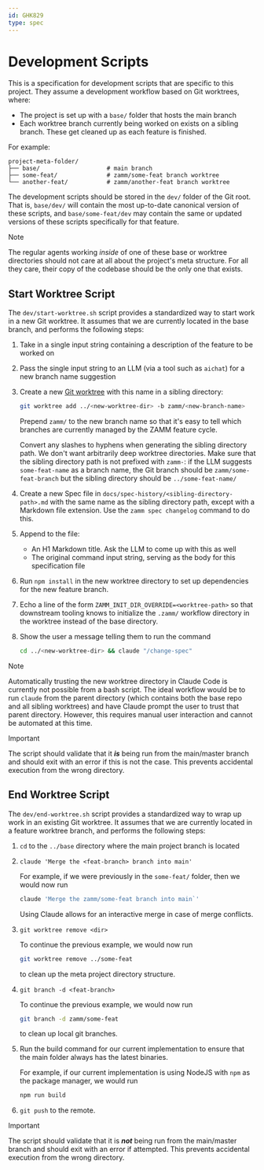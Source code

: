 ```yaml
---
id: GHK829
type: spec
---
```


# Development Scripts

This is a specification for development scripts that are specific to this project. They assume a development workflow based on Git worktrees, where:

- The project is set up with a `base/` folder that hosts the main branch
- Each worktree branch currently being worked on exists on a sibling branch. These get cleaned up as each feature is finished.

For example:

```
project-meta-folder/
├── base/                   # main branch
├── some-feat/              # zamm/some-feat branch worktree
└── another-feat/           # zamm/another-feat branch worktree
```

The development scripts should be stored in the `dev/` folder of the Git root. That is, `base/dev/` will contain the most up-to-date canonical version of these scripts, and `base/some-feat/dev` may contain the same or updated versions of these scripts specifically for that feature.

> [!NOTE]
> The regular agents working _inside_ of one of these base or worktree directories should not care at all about the project's meta structure. For all they care, their copy of the codebase should be the only one that exists.

## Start Worktree Script

The `dev/start-worktree.sh` script provides a standardized way to start work in a new Git worktree. It assumes that we are currently located in the base branch, and performs the following steps:

1. Take in a single input string containing a description of the feature to be worked on
2. Pass the single input string to an LLM (via a tool such as `aichat`) for a new branch name suggestion
3. Create a new [Git worktree](https://git-scm.com/docs/git-worktree) with this name in a sibling directory:

   ```bash
   git worktree add ../<new-worktree-dir> -b zamm/<new-branch-name>
   ```

   Prepend `zamm/` to the new branch name so that it's easy to tell which branches are currently managed by the ZAMM feature cycle.

   Convert any slashes to hyphens when generating the sibling directory path. We don't want arbitrarily deep worktree directories. Make sure that the sibling directory path is not prefixed with `zamm-`: if the LLM suggests `some-feat-name` as a branch name, the Git branch should be `zamm/some-feat-branch` but the sibling directory should be `../some-feat-name/`

4. Create a new Spec file in `docs/spec-history/<sibling-directory-path>.md` with the same name as the sibling directory path, except with a Markdown file extension. Use the `zamm spec changelog` command to do this.
5. Append to the file:
   - An H1 Markdown title. Ask the LLM to come up with this as well
   - The original command input string, serving as the body for this specification file
6. Run `npm install` in the new worktree directory to set up dependencies for the new feature branch.
7. Echo a line of the form `ZAMM_INIT_DIR_OVERRIDE=<worktree-path>` so that downstream tooling knows to initialize the `.zamm/` workflow directory in the worktree instead of the base directory.
8. Show the user a message telling them to run the command

   ```bash
   cd ../<new-worktree-dir> && claude "/change-spec"
   ```

> [!NOTE]
> Automatically trusting the new worktree directory in Claude Code is currently not possible from a bash script. The ideal workflow would be to run `claude` from the parent directory (which contains both the base repo and all sibling worktrees) and have Claude prompt the user to trust that parent directory. However, this requires manual user interaction and cannot be automated at this time.

> [!IMPORTANT]
> The script should validate that it **_is_** being run from the main/master branch and should exit with an error if this is not the case. This prevents accidental execution from the wrong directory.

## End Worktree Script

The `dev/end-worktree.sh` script provides a standardized way to wrap up work in an existing Git worktree. It assumes that we are currently located in a feature worktree branch, and performs the following steps:

1. `cd` to the `../base` directory where the main project branch is located
2. `claude 'Merge the <feat-branch> branch into main'`

   For example, if we were previously in the `some-feat/` folder, then we would now run

   ```bash
   claude 'Merge the zamm/some-feat branch into main`'
   ```

   Using Claude allows for an interactive merge in case of merge conflicts.

3. `git worktree remove <dir>`

   To continue the previous example, we would now run

   ```bash
   git worktree remove ../some-feat
   ```

   to clean up the meta project directory structure.

4. `git branch -d <feat-branch>`

   To continue the previous example, we would now run

   ```bash
   git branch -d zamm/some-feat
   ```

   to clean up local git branches.

5. Run the build command for our current implementation to ensure that the main folder always has the latest binaries.

   For example, if our current implementation is using NodeJS with `npm` as the package manager, we would run

   ```bash
   npm run build
   ```

6. `git push` to the remote.

> [!IMPORTANT]
> The script should validate that it is **_not_** being run from the main/master branch and should exit with an error if attempted. This prevents accidental execution from the wrong directory.
